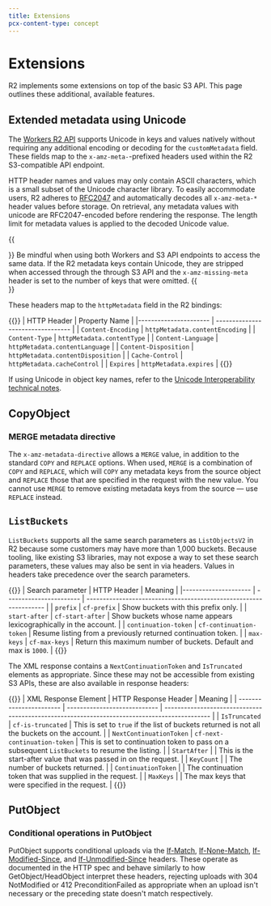 ```yaml
---
title: Extensions
pcx-content-type: concept
---
```


# Extensions

R2 implements some extensions on top of the basic S3 API. This page outlines these additional, available features.

## Extended metadata using Unicode

The [Workers R2 API](/r2/runtime-apis/) supports Unicode in keys and values natively without requiring any additional encoding or decoding for the `customMetadata` field. These fields map to the `x-amz-meta-`-prefixed headers used within the R2 S3-compatible API endpoint.

HTTP header names and values may only contain ASCII characters, which is a small subset of the Unicode character library. To easily accommodate users, R2 adheres to [RFC2047](https://datatracker.ietf.org/doc/html/rfc2047) and automatically decodes all `x-amz-meta-*` header values before storage. On retrieval, any metadata values with unicode are RFC2047-encoded before rendering the response. The length limit for metadata values is applied to the decoded Unicode value.

{{<Aside type="warning" header="Metadata variance">}}
Be mindful when using both Workers and S3 API endpoints to access the same data. If the R2 metadata keys contain Unicode, they are stripped when accessed through the through S3 API and the `x-amz-missing-meta` header is set to the number of keys that were omitted.
{{</Aside>}}

These headers map to the `httpMetadata` field in the R2 bindings:

{{<table-wrap>}}
| HTTP Header           | Property Name                     |
|---------------------- | --------------------------------- |
| `Content-Encoding`    | `httpMetadata.contentEncoding`    |
| `Content-Type`        | `httpMetadata.contentType`        |
| `Content-Language`    | `httpMetadata.contentLanguage`    |
| `Content-Disposition` | `httpMetadata.contentDisposition` |
| `Cache-Control`       | `httpMetadata.cacheControl`       |
| `Expires`             | `httpMetadata.expires`            |
{{</table-wrap>}}

If using Unicode in object key names, refer to the [Unicode Interoperability technical notes](/r2/learning/unicode-interoperability/).

## CopyObject

### MERGE metadata directive

The `x-amz-metadata-directive` allows a `MERGE` value, in addition to the standard `COPY` and `REPLACE` options. When used, `MERGE` is a combination of `COPY` and `REPLACE`, which will `COPY` any metadata keys from the source object and `REPLACE` those that are specified in the request with the new value. You cannot use `MERGE` to remove existing metadata keys from the source — use `REPLACE` instead.

## `ListBuckets`

`ListBuckets` supports all the same search parameters as `ListObjectsV2` in R2 because some customers may have more than 1,000 buckets. Because tooling, like existing S3 libraries, may not expose a way to set these search parameters, these values may also be sent in via headers. Values in headers take precedence over the search parameters.

{{<table-wrap>}}
| Search parameter     | HTTP Header             | Meaning                                                           |
|--------------------- | ----------------------- | ----------------------------------------------------------------- |
| `prefix`             | `cf-prefix`             | Show buckets with this prefix only.                               |
| `start-after`        | `cf-start-after`        | Show buckets whose name appears lexicographically in the account. |
| `continuation-token` | `cf-continuation-token` | Resume listing from a previously returned continuation token.     |
| `max-keys`           | `cf-max-keys`           | Return this maximum number of buckets. Default and max is `1000`.   |
{{</table-wrap>}}

The XML response contains a `NextContinuationToken` and `IsTruncated` elements as appropriate. Since these may not be accessible from existing S3 APIs, these are also available in response headers:

{{<table-wrap>}}
| XML Response Element    | HTTP Response Header         | Meaning                                                                                      |
| ----------------------- | ---------------------------- | -------------------------------------------------------------------------------------------- |
| `IsTruncated`           | `cf-is-truncated`            | This is set to `true` if the list of buckets returned is not all the buckets on the account. |
| `NextContinuationToken` | `cf-next-continuation-token` | This is set to continuation token to pass on a subsequent `ListBuckets` to resume the listing. |
| `StartAfter`            |                              | This is the start-after value that was passed in on the request.                             |
| `KeyCount`              |                              | The number of buckets returned.                                                              |
| `ContinuationToken`     |                              | The continuation token that was supplied in the request.                                     |
| `MaxKeys`               |                              | The max keys that were specified in the request.                                             |
{{</table-wrap>}}

## PutObject

### Conditional operations in PutObject

PutObject supports conditional uploads via the [If-Match](https://developer.mozilla.org/en-US/docs/Web/HTTP/Headers/If-Match), [If-None-Match](https://developer.mozilla.org/en-US/docs/Web/HTTP/Headers/If-None-Match), [If-Modified-Since](https://developer.mozilla.org/en-US/docs/Web/HTTP/Headers/If-Modified-Since), and [If-Unmodified-Since](https://developer.mozilla.org/en-US/docs/Web/HTTP/Headers/If-Unmodified-Since) headers. These operate as documented in the HTTP spec and behave similarly to how GetObject/HeadObject interpret these headers, rejecting uploads with 304 NotModified or 412 PreconditionFailed as appropriate when an upload isn't necessary or the preceding state doesn't match respectively.
